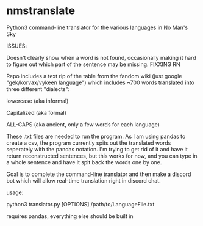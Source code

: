 # nmstranslate
Python3 command-line translator for the various languages in No Man's Sky

ISSUES:

Doesn't clearly show when a word is not found, occasionally making it hard to figure out which part of the sentence may be missing. FIXXING RN

Repo includes a text rip of the table from the fandom wiki (just google "gek/korvax/vykeen language") which includes ~700 words translated into three different "dialects":


lowercase (aka informal)

Capitalized (aka formal) 

ALL-CAPS (aka ancient, only a few words for each language) 


These .txt files are needed to run the program.
As I am using pandas to create a csv, the program currently spits out the translated words seperately with the pandas notation. I'm trying to get rid of it and have it return reconstructed sentences, but this works for now, and you can type in a whole sentence and have it spit back the words one by one.


Goal is to complete the command-line translator and then make a discord bot which will allow real-time translation right in discord chat.

usage: 

  python3 translator.py [OPTIONS] /path/to/LanguageFile.txt




requires pandas, everything else should be built in


